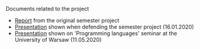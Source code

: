 Documents related to the project

- [Report](https://infoscience.epfl.ch/record/277075?ln=en) from the original semester project
- [Presentation](semester_project_presentation.pdf) shown when defending the semester project (16.01.2020)
- [Presentation](seminar_2020_05.pdf) shown on 'Programming languages' seminar at the University of Warsaw (11.05.2020)
